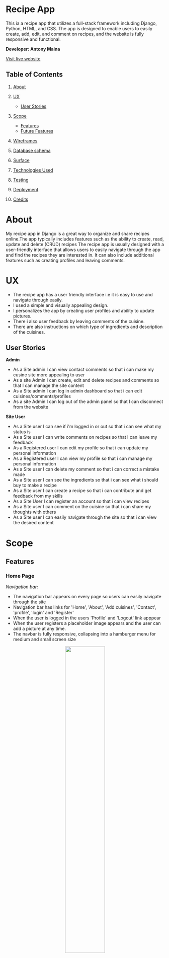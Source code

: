 #  Recipe App

 This ia a  recipe app that utilizes a full-stack framework including Django, Python, HTML, and CSS. The app is designed to enable users to easily create, add, edit, and comment on recipes, and the website is fully responsive and functional.

**Developer: Antony Maina**

[Visit live website](https://recipe2023.herokuapp.com/)

## Table of Contents
1. [About](#about)
  
2. [UX](#ux)
    - [User Stories](#user-stories)

3. [Scope](#scope)
    - [Features](#features)
    - [Future Features](#future-features)

4. [Wireframes](#wireframes)

5. [Database schema](#database-schema)

6. [Surface](#surface)

7. [Technologies Used](#technologies-used)

8. [Testing](#testing)

9. [Deployment](#deployment)

10. [Credits](#credits)

# About
My recipe app in Django is a great way to organize and share recipes online.The app typically includes features such as the ability to create, read, update and delete (CRUD) recipes
The recipe app is usually designed with a user-friendly interface that allows users to easily navigate through the app and find the recipes they are interested in. It can also include additional features such as creating profiles and leaving comments.

# UX
* The recipe app has a user friendly interface i.e it is easy to use and navigate through easily.
* I used a simple and visually appealing design.
* I personalizes the app by creating user profiles and ability to update pictures.
* There i also user feedback by leaving comments of the cuisine.
* There are also instructions on which type of ingredients and description of the cuisines.

## User Stories 

**Admin**
- As a Site admin I can view contact comments so that i can make my cusine site more appealing to user
- As a site Admin I can create, edit and delete recipes and comments so that I can manage the site content
- As a Site admin I can log in admin dashboard so that i can edit cuisines/comments/profiles
- As a site Admin I can log out of the admin panel so that I can disconnect from the website

**Site User**
- As a Site user  I can see if i'm logged in or out  so that i can see what my status is
- As a Site user I can write comments on recipes so that I can leave my feedback
- As a Registered user I can edit my profile so that i can update my personal information
- As a Registered user I can view my profile so that i can manage my personal information
- As a Site user I can delete my comment so that i can correct a mistake made
- As a Site user I can see the ingredients so that i can see what i should buy to make a recipe
- As a Site user I can create a recipe so that i can contribute and get feedback from my skills
- As a Site User I can register an account so that i can view recipes
- As a Site user I can comment on the cuisine so that i can share my thoughts with others
- As a Site user I can easily navigate through the site so that i can view the desired content

#
# Scope 

## **Features**
### **Home Page**
*Navigation bar:* 
- The navigation bar appears on every page so users can easily navigate through the site
- Navigation bar has links for 'Home', 'About', 'Add cuisines', 'Contact', 'profile', 'login'  and 'Register'
- When the user is logged in the users 'Profile' and 'Logout' link apppear
- When the user registers a placeholder image appears and the user can add a picture at any time.
- The navbar is fully responsive, collapsing into a hamburger menu for medium and small screen size

<p align="center">
<img src="assets/images/home.png" width="50%" height="50%">
</p>


*Hero Carusell:*
- The hero carusell shows the user what the app ias about and the variuos type of cusines on the app.

*Recipe/Cuisine:*
Just below the carusell are the recipes that have be created by the user or by the admin.
- At the top we have the 'author'
- Description about the recipe comes at the second position
- Ingredients about the recipe comes at the third position
- Created on date of the recipe is also visualized in this section.
- The view cuisine button is at the bottom of the card ab when clicked directs us to the comment section
<p align="center">
<img src="assets/images/recipe-cuisine.png" width="50%" height="50%">
</p>
5
*Comments section*
- Only logged in users can comment on a recipe
- logged in users can only delete their own comments.
- Admin can also delete comments.

<p align="center">
<img src="assets/images/recipe-cuisine.png" width="50%" height="50%">
</p>


### **About Page**
- The page highlights the team's goal to inspire and encourage people to get creative in the kitchen by providing a recipe menu that is accessible to everyone, regardless of their skill level. 
- The team emphasizes the importance of making cooking fun and enjoyable for everyone and hopes that their website will inspire people to try new and exciting dishes.
- Overall, the "about us" page is intended to provide a brief introduction to the team's philosophy and approach to cooking, and to encourage visitors to explore the recipe menu and try out some of the team's favorite dishes

<p align="center">
<img src="assets/images/about.png" width="50%" height="50%">
</p> 

### **Add a cuisine**
- This is the main page of the logged in user.
- User can a add a title about the recipe he/she wants to create
- User can add a description abou the recipe
- User can add ingredients about the recipe 
- User can add image of the recipe
- when the user saves the image it it highlighted in the home page

<p align="center">
<img src="assets/images/add-cuisine.png" width="50%" height="50%">
</p> 

### **Contact Us**

- The contact us page in this recipe app is typically a way for users to get in touch with the admin . 
- It is a separate page that contains contact information i.e Name, Email and Subject.
- It has a submit button which directs the message to the admin of the app.

<p align="center">
<img src="assets/images/contact.png" width="50%" height="50%">
</p> 

### **Profile**
- In this section the user can see their logged in status
- in this section the user can edit the placeholder image and update their own

<p align="center">
<img src="assets/images/profile.png" width="50%" height="50%">
</p> 

### **Login/Register**
- The Register button takes users to the login page where they can also find a link to the Register page where they can create an account
- when a user is logged in the logout button dynamically appears to show the status of the user.

<p align="center">
<img src="assets/images/register.png" width="50%" height="50%">
</p> 

### **Footer**
- Appears on every page and contains social media links
- Links are opened in a new tab to avoid dragging users from our site

<p align="center">
<img src="assets/images/footer.png" width="50%" height="45%">
</p> 

# Wireframes
All wireframes were created used [Balsamiq](https://balsamiq.com/)

Wireframes for each device are linked here:
- [Desktop](assets/documents)




